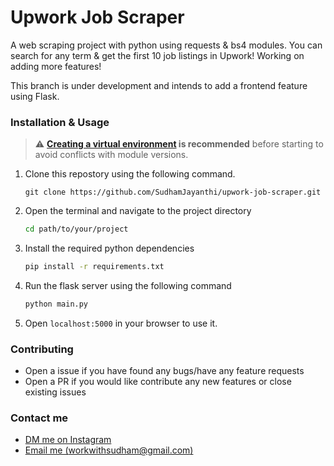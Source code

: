 # Upwork Job Scraper
A web scraping project with python using requests &amp; bs4 modules. You can search for any term & get the first 10 job listings in Upwork! Working on adding more features!

This branch is under development and intends to add a frontend feature using Flask.

### Installation & Usage
> :warning: **[Creating a virtual environment](https://www.google.com/url?sa=t&rct=j&q=&esrc=s&source=web&cd=&cad=rja&uact=8&ved=2ahUKEwiS4sDAlIzsAhU-yzgGHemmC0EQFjABegQIBBAB&url=https%3A%2F%2Fuoa-eresearch.github.io%2Feresearch-cookbook%2Frecipe%2F2014%2F11%2F26%2Fpython-virtual-env%2F&usg=AOvVaw1NspSZHTjlBJA7efitqlGf) is recommended** before starting to avoid conflicts with module versions.

1. Clone this repostory using the following command. 
    ```
    git clone https://github.com/SudhamJayanthi/upwork-job-scraper.git 
    ```

2. Open the terminal and navigate to the project directory
    ```bash
    cd path/to/your/project 
    ```

3. Install the required python dependencies 
    ```cmd 
    pip install -r requirements.txt
    ```
   

4. Run the flask server using the following command
    ```cmd
    python main.py
    ```
5. Open `localhost:5000` in your browser to use it.

### Contributing
- Open a issue if you have found any bugs/have any feature requests
- Open a PR if you would like contribute any new features or close existing issues

### Contact me
- [DM me on Instagram](https://www.instagram.com/sudhamjayanthi)
- [Email me (workwithsudham@gmail.com) ](mailto:workwithsudham@gmail.com)
